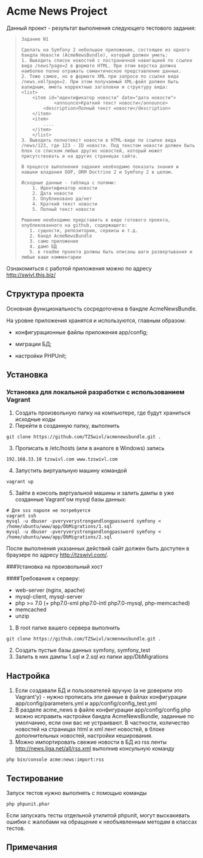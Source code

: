 Acme News Project
========================

Данный проект - результат выполнения следующего тестового задания:

>     Задание N1
> 
>     Сделать на Symfony 2 небольшое приложение, состоящее из одного бандла Новости (AcmeNewsBundle), который должен уметь:
>     1. Выводить список новостей с постраничной навигацией по ссылке вида /news?page=2 в формате HTML. При этом верстка должна наиболее полно отражать семантическое представление данных.
>     2. Тоже самое, но в формате XML при запросе по ссылке вида /news.xml?page=2. При этом получаемый XML-файл должен быть валидным, иметь корректные заголовки и структуру вида:
>     <list>
>         <item id="идентификатор новости" date="дата новости">
>                 <announce>Краткий текст новости</announce>
>             <description>Полный текст новости</description>
>         </item>
>         <item>
>             ....
>         </item>
>         </list>
>     3. Выводить полнотекст новости в HTML-виде по ссылке вида /news/123, где 123 - ID новости. Под текстом новости должен быть блок со списком любых других новостей, который может присутствовать и на других страницах сайта.
> 
>     В процессе выполнения задания необходимо показать знания и навыки владения OOP, ORM Doctrine 2 и Symfony 2 в целом.
> 
>     Исходные данные - таблица с полями:
>         1. Идентификатор новости
>         2. Дата новости
>         3. Опубликовано да/нет
>         4. Краткий текст новости
>         5. Полный текст новости
>      
>     Решение необходимо представить в виде готового проекта, опубликованного на github, содержащего:
>        1. сущности, репозитории, сервисы и т.д.
>        2. бандл AcmeNewsBundle
>        3. само приложение
>        4. дамп БД
>        5. в readme проекта должны быть описаны шаги развертывания и любые ваши комментарии

Ознакомиться с работой приложения можно по адресу http://swivl.this.biz/

Структура проекта
--------------

Основная функциональность сосредоточена в бандле AcmeNewsBundle.

На уровне приложения хранятся и используются, главным образом:

  * конфигурационные файлы приложения app/config;

  * миграции БД;

  * настройки PHPUnit;

Установка
--------------

### Установка для локальной  разработки с использованием Vagrant

1. Создать произвольную папку на компьютере, где будут храниться исходные коды
2. Перейти в созданную папку, выполнить 
```
git clone https://github.com/TZSwivl/acmenewsbundle.git .
```

3. Прописать в /etc/hosts (или в аналоге в Windows) запись
```
192.168.33.10 tzswivl.com www.tzswivl.com
```
4. Запустить виртуальную машину командой
```
vagrant up
```
5. Зайти в консоль виртуальной машины и залить дампы в уже созданные Vagrant'ом mysql базы данных:
```
# Для sss пароля не потребуется
vagrant ssh
mysql -u dbuser -pveryverystrongandlongpassword symfony < /home/ubuntu/www/app/DbMigrations/1.sql 
mysql -u dbuser -pveryverystrongandlongpassword symfony < /home/ubuntu/www/app/DbMigrations/2.sql 
```
После выполнения указанных действий сайт должен быть доступен в браузере по адресу http://tzswivl.com/.

###Установка на произвольный хост

####Требования к серверу:
* web-server (nginx, apache)
* mysql-client, mysql-server
* php >= 7.0 (+ php7.0-xml php7.0-intl php7.0-mysql, php-memcached)
* memcached
* unzip

1. В root папке вашего сервера выполнить
```
git clone https://github.com/TZSwivl/acmenewsbundle.git .
```
2. Создать пустые базы данных symfony, symfony_test
3. Залить в них дампы 1.sql и 2.sql из папки app/DbMigrations
    
Настройка
--------------
1. Если создавали БД и пользователей вручую (а не доверили это Vagrant'у) - нужно прописать эти данные  в файлах конфигурации app/config/parameters.yml и app/config/config_test.yml  
2. В разделе acme_news в файле конфигурации app/config/config.php можно исправить настройки бандла AcmeNewsBundle, заданные по умолчанию, если они вас не устраивают.
В частности, количество новостей на страницах html и xml лент новостей, в блоке дополнительных новостей, настройки кеширования.
3. Можно импортировать свежие новости в БД из rss ленты http://news.liga.net/all/rss.xml выполнив консульную команду
```
php bin/console acme:news:import:rss
```
    
Тестирование
--------------
Запуск тестов нужно выполнять с помощью команды
```
php phpunit.phar
```
Если запускать тесты отдельной утилитой phpunit, могут выскакивать ошибки с жалобами на обращение к необъявленным методам в классах тестов.

Примечания
--------------
